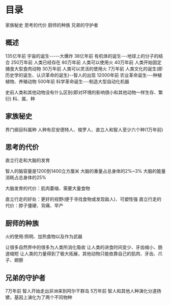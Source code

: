 # 目录
家族秘史
思考的代价
厨师的种族
兄弟的守护者

## 概述
135亿年前 宇宙的诞生-----大爆炸
38亿年前  有机体的诞生---地球上的分子的结合
250万年前 人类已经存在
80万年前  人类可以使用火
40万年前  人类开始固定捕食大型食肉动物
30万年前  人类可以灵活的使用火
7万年前   人类文化的诞生(即历史学的诞生、认识革命的诞生)--智人的出现
12000年前 农业革命诞生---种植植物、养殖动物
500年前   科学革命诞生---制造大型自动化机器


史前人类和其他动物没有什么区别(即对环境的影响很小和其他动物一样生存、繁衍)
科、属、种

## 家族秘史
界门纲目科属种
人种有尼安德特人、梭罗人、直立人和智人至少六个种(1万年前)

## 思考的代价
直立行走和大脑的发育

智人的脑容量是1200到1400立方厘米
大脑的重量占总身体的2%~3%
大脑的能量消耗占总身体的25%

大脑发育的代价：肌肉萎缩、需要大量食物

直立行走的好处：更好的视野(便于寻找食物或发现敌人)、可塑性强
直立行走的代价：脖子僵硬、背痛、早产
  
## 厨师的种族
火的使用:照明、加热食物以及作为武器

让很多自然界中的很多为人类所消化吸收
让人类的进食时间变少、牙齿缩小、肠道缩短
让人类的力量得到了极大拓展，其他动物只能依靠自己的肌肉、牙齿、爪子、翅膀

## 兄弟的守护者
7万年前 智人开始走出非洲来到阿尔干群岛
5万年前 智人和其他人种演化分道扬镳，基因上演化为了两个不同物种